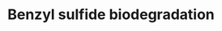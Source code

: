 ---
annotations:
- type: Pathway Ontology
  value: xenobiotics biodegradation pathway
authors:
- Egonw
- Khanspers
- Eweitz
description: Pathway from Figure 1 from Tam et al. which references the EnviPath pathway
  at https://envipath.org/package/32de3cf4-e3e6-4168-956e-32fa5ddb0ce1/pathway/9508ba2f-26d2-422c-888d-da2de9fe6aca
last-edited: 2021-11-17
organisms:
- Homo sapiens
redirect_from:
- /index.php/Pathway:WP5131
- /instance/WP5131
schema-jsonld:
- '@context': https://schema.org/
  '@id': https://wikipathways.github.io/pathways/WP5131.html
  '@type': Dataset
  creator:
    '@type': Organization
    name: WikiPathways
  description: Pathway from Figure 1 from Tam et al. which references the EnviPath
    pathway at https://envipath.org/package/32de3cf4-e3e6-4168-956e-32fa5ddb0ce1/pathway/9508ba2f-26d2-422c-888d-da2de9fe6aca
  keywords:
  - benzaldehyde
  - benzyl thiol
  - benzyl sulfide
  - dibenzyl
  - disulfide
  - solfone
  - sulfoxide
  license: CC0
  name: Benzyl sulfide biodegradation
seo: CreativeWork
title: Benzyl sulfide biodegradation
wpid: WP5131
---